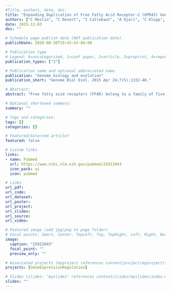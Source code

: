 ```yaml
---
#Title, authors, date, doi:
title: "Expanding Duplication of Free Fatty Acid Receptor-2 (GPR43) Genes in the Chicken Genome."
authors: ["C Meslin", "C Desert", "I Callebaut", "A Djari", "C Klopp", "F Pitel", "S Leroux", "P Martin", "P Froment", "E Guilbert", "F Gondret", "S Lagarrigue", "P Monget"]
date: 2015-12-03
doi: ""

# Schedule page publish date (NOT publication date).
publishDate: 2020-08-30T19:43:43-04:00

# Publication type
# Legend: 0=uncategorized, 1=conf paper, 2=article, 3=preprint, 4=report, 5=book, 6=book chapter, 7=thesis, 8=patent
publication_types: ["2"]

# Publication name and optional abbreviated name
publication: "Genome biology and evolution"
publication_short: "Genome Biol Evol. 2015 Apr 24;7(5):1332-48."

# Abstract:
abstract: "Free fatty acid receptors (FFAR) belong to a family of five G-protein coupled receptors that are involved in the regulation of lipid metabolism, so that their loss of function increases the risk of obesity. The aim of this study was to determine the expansion of genes encoding paralogs of FFAR2 in the chicken, considered as a model organism for developmental biology and biomedical research. By estimating the gene copy number using quantitative polymerase chain reaction, genomic DNA resequencing, and RNA sequencing data, we showed the existence of 23 +/- 1.5 genes encoding FFAR2 paralogs in the chicken genome. The FFAR2 paralogs shared an identity from 87.2% up to 99%. Extensive gene conversion was responsible for this high degree of sequence similarities between these genes, and this concerned especially the four amino acids known to be critical for ligand binding. Moreover, elevated nonsynonymous/synonymous substitution ratios on some amino acids within or in close-vicinity of the ligand-binding groove suggest that positive selection may have reduced the effective rate of gene conversion in this region, thus contributing to diversify the function of some FFAR2 paralogs. All the FFAR2 paralogs were located on a microchromosome in a same linkage group. FFAR2 genes were expressed in different tissues and cells such as spleen, peripheral blood mononuclear cells, abdominal adipose tissue, intestine, and lung, with the highest rate of expression in testis. Further investigations are needed to determine whether these chicken-specific events along evolution are the consequence of domestication and may play a role in regulating lipid metabolism in this species."

# Optional shortened summary:
summary: ""

# Tags and categories:
tags: []
categories: []

# Featured/Selected article?
featured: false

# Custom links
links:
- name: Pubmed
  url: https://www.ncbi.nlm.nih.gov/pubmed/25912043
  icon_pack: ai
  icon: pubmed

# Links
url_pdf:
url_code:
url_dataset:
url_poster:
url_project:
url_slides:
url_source:
url_video:

# Featured image (add jpg/png to page folder)
# Focal points: Smart, Center, TopLeft, Top, TopRight, Left, Right, BottomLeft, Bottom, BottomRight
image: 
  caption: "25912043"
  focal_point: ""
  preview_only: ""

# Associated projects (myproject references content/project/myproject/index.md)
projects: [GeneExpressionRegulation]

# Slides (slides: "myslides" references content/slides/myslides/index.md)
slides: ""
---
```


